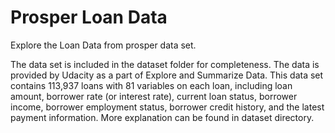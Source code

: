 # Prosper Loan Data

Explore the Loan Data from prosper data set.

The data set is included in the dataset folder for completeness.
The data is provided by Udacity as a part of Explore and Summarize Data.
This data set contains 113,937 loans with 81 variables on each loan, including loan amount, borrower rate (or interest rate), current loan status, borrower income, borrower employment status, borrower credit history, and the latest payment information. More explanation can be found in dataset directory.

